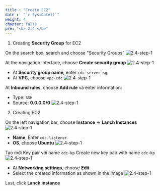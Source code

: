 ```yaml
---
title : "Create EC2"
date :  "`r Sys.Date()`" 
weight: 4
chapter: false
pre: "<b> 2.4 </b>"
---
```


1. Creating **Security Group** for EC2

On the search box, search and choose "Security Groups"
![2.4-step-1](/images/rds-1.png)

At the navigation interface, choose **Create security group**
![2.4-step-1](/images/rds-2.png)

- At **Security group name**, enter `cdc-server-sg`
- At **VPC**, choose `vpc-cdc`
![2.4-step-1](/images/ec-1.png)

At **Inbound rules**, choose **Add rule** và enter information:
- Type: `SSH`
- Source: **0.0.0.0/0**
![2.4-step-1](/images/ec-2.png)

2. Creating EC2

On the left navigation bar, choose **Instance** -> **Lanch Instances**
![2.4-step-1](/images/ec-3.png)

- **Name**, Enter `cdc-listener`
- **OS**, choose **Ubuntu**
![2.4-step-1](/images/ec-4.png)

Tạo mới Key pair với name `cdc-kp`
Create new key pair with name `cdc-kp`
![2.4-step-1](/images/ec-5.png)

- At **Networking settings**, choose **Edit**
- Select the created information as shown in the image
![2.4-step-1](/images/ec-6.png)

Last, click **Lanch instance**
